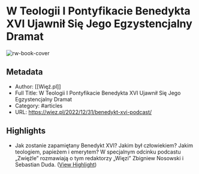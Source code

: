 # W Teologii I Pontyfikacie Benedykta XVI Ujawnił Się Jego Egzystencjalny Dramat

![rw-book-cover](https://wiez.pl/wp-content/uploads/2022/12/Benedykt-XVI-podcast.jpg)

## Metadata
- Author: [[Więź.pl]]
- Full Title: W Teologii I Pontyfikacie Benedykta XVI Ujawnił Się Jego Egzystencjalny Dramat
- Category: #articles
- URL: https://wiez.pl/2022/12/31/benedykt-xvi-podcast/

## Highlights
- Jak zostanie zapamiętany Benedykt XVI? Jakim był człowiekiem? Jakim teologiem, papieżem i emerytem? W specjalnym odcinku podcastu „Zwięźle” rozmawiają o tym redaktorzy „Więzi” Zbigniew Nosowski i Sebastian Duda. ([View Highlight](https://read.readwise.io/read/01gnyj935c8pkzrd1psnkf7pgm))
